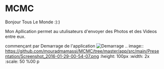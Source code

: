 # MCMC
Bonjour Tous Le Monde :):)

Mon Apllication permet au utulisateurs d'envoyer des Photos et des Videos entre eux.

commençant par Demarrage de l'application 
![Demarrage](https://github.com/mouradmamassi/MCMC/tree/master/app/src/main/Presentation/Screenshot_2016-01-29-00-54-07.png)
.. image:: https://github.com/mouradmamassi/MCMC/tree/master/app/src/main/Presentation/Screenshot_2016-01-29-00-54-07.png
   :height: 100px
   :width: 2x
   :scale: 50 %00 p
